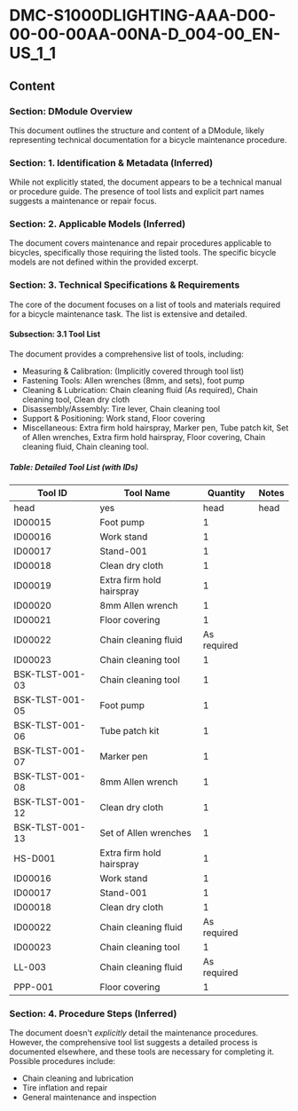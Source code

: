 # DMC-S1000DLIGHTING-AAA-D00-00-00-00AA-00NA-D_004-00_EN-US_1_1

## Content

### Section: DModule Overview

This document outlines the structure and content of a DModule, likely representing technical documentation for a bicycle maintenance procedure.

### Section: 1. Identification &amp; Metadata (Inferred)

While not explicitly stated, the document appears to be a technical manual or procedure guide. The presence of tool lists and explicit part names suggests a maintenance or repair focus.

### Section: 2. Applicable Models (Inferred)

The document covers maintenance and repair procedures applicable to bicycles, specifically those requiring the listed tools. The specific bicycle models are not defined within the provided excerpt.

### Section: 3. Technical Specifications &amp; Requirements

The core of the document focuses on a list of tools and materials required for a bicycle maintenance task. The list is extensive and detailed.

#### Subsection: 3.1 Tool List

The document provides a comprehensive list of tools, including:

*   Measuring &amp; Calibration: (Implicitly covered through tool list)
*   Fastening Tools: Allen wrenches (8mm, and sets), foot pump
*   Cleaning &amp; Lubrication: Chain cleaning fluid (As required), Chain cleaning tool, Clean dry cloth
*   Disassembly/Assembly: Tire lever, Chain cleaning tool
*   Support &amp; Positioning: Work stand, Floor covering
*   Miscellaneous: Extra firm hold hairspray, Marker pen, Tube patch kit, Set of Allen wrenches, Extra firm hold hairspray, Floor covering, Chain cleaning fluid, Chain cleaning tool.

##### Table: Detailed Tool List (with IDs)

| Tool ID | Tool Name | Quantity | Notes |
|---|---|---|---|
| head | yes | head | head |
| ID00015 | Foot pump | 1 |  |
| ID00016 | Work stand | 1 |  |
| ID00017 | Stand-001 | 1 |  |
| ID00018 | Clean dry cloth | 1 |  |
| ID00019 | Extra firm hold hairspray | 1 |  |
| ID00020 | 8mm Allen wrench | 1 |  |
| ID00021 | Floor covering | 1 |  |
| ID00022 | Chain cleaning fluid | As required |  |
| ID00023 | Chain cleaning tool | 1 |  |
| BSK-TLST-001-03 | Chain cleaning tool | 1 |  |
| BSK-TLST-001-05 | Foot pump | 1 |  |
| BSK-TLST-001-06 | Tube patch kit | 1 |  |
| BSK-TLST-001-07 | Marker pen | 1 |  |
| BSK-TLST-001-08 | 8mm Allen wrench | 1 |  |
| BSK-TLST-001-12 | Clean dry cloth | 1 |  |
| BSK-TLST-001-13 | Set of Allen wrenches | 1 |  |
| HS-D001 | Extra firm hold hairspray | 1 |  |
| ID00016 | Work stand | 1 |  |
| ID00017 | Stand-001 | 1 |  |
| ID00018 | Clean dry cloth | 1 |  |
| ID00022 | Chain cleaning fluid | As required |  |
| ID00023 | Chain cleaning tool | 1 |  |
| LL-003 | Chain cleaning fluid | As required |  |
| PPP-001 | Floor covering | 1 |  |

### Section: 4. Procedure Steps (Inferred)

The document doesn't *explicitly* detail the maintenance procedures. However, the comprehensive tool list suggests a detailed process is documented elsewhere, and these tools are necessary for completing it. Possible procedures include:

*   Chain cleaning and lubrication
*   Tire inflation and repair
*   General maintenance and inspection
